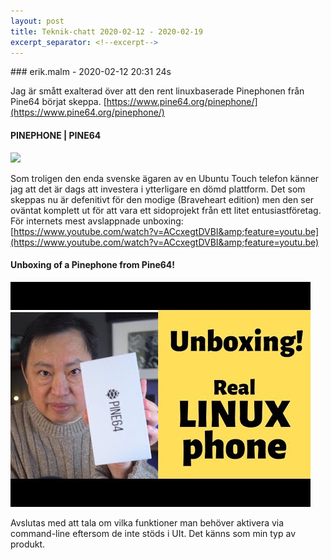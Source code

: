 ```yaml
---
layout: post
title: Teknik-chatt 2020-02-12 - 2020-02-19
excerpt_separator: <!--excerpt-->
---
```

<section class="message" markdown="1">
### erik.malm - 2020-02-12 20:31 24s

Jag är smått exalterad över att den rent linuxbaserade Pinephonen från Pine64 börjat skeppa.
[https://www.pine64.org/pinephone/](https://www.pine64.org/pinephone/)

<div class="attachment"><h4>PINEPHONE | PINE64</h4><div class="text"></div>
<a href="https://www.pine64.org/pinephone/"><img src="https://www.pine64.org/wp-content/uploads/2019/04/PinePhone-1.jpg" fallback="PINEPHONE | PINE64"/></a></div>
    
Som troligen den enda svenske ägaren av en Ubuntu Touch telefon känner jag att det är dags att investera i ytterligare en dömd plattform.
Det som skeppas nu är defenitivt för den modige (Braveheart edition) men den ser oväntat komplett ut för att vara ett sidoprojekt från ett litet entusiastföretag.
För internets mest avslappnade unboxing:
[https://www.youtube.com/watch?v=ACcxegtDVBI&amp;feature=youtu.be](https://www.youtube.com/watch?v=ACcxegtDVBI&amp;feature=youtu.be)

<div class="attachment"><h4>Unboxing of a Pinephone from Pine64!</h4><div class="text"></div>
<a href="https://www.youtube.com/watch?v=ACcxegtDVBI&amp;feature=youtu.be"><div class="linkdiv"><img src="/assets/blogAssets/Unboxing of a Pinephone from Pine64!" fallback="Unboxing of a Pinephone from Pine64!"/></div></a></div>
    
Avslutas med att tala om vilka funktioner man behöver aktivera via command-line eftersom de inte stöds i UIt. Det känns som min typ av produkt.

<!--excerpt-->
</section>